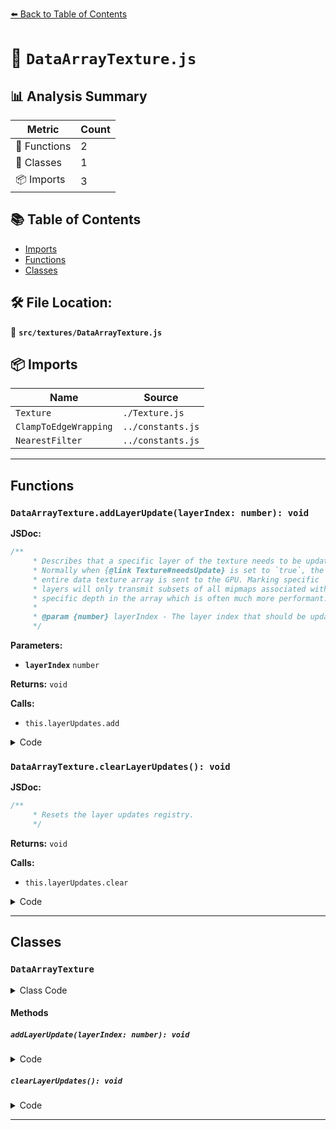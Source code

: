 [⬅️ Back to Table of Contents](../../index.md)

# 📄 `DataArrayTexture.js`

## 📊 Analysis Summary

| Metric | Count |
|--------|-------|
| 🔧 Functions | 2 |
| 🧱 Classes | 1 |
| 📦 Imports | 3 |

## 📚 Table of Contents

- [Imports](#imports)
- [Functions](#functions)
- [Classes](#classes)

## 🛠️ File Location:
📂 **`src/textures/DataArrayTexture.js`**

## 📦 Imports

| Name | Source |
|------|--------|
| `Texture` | `./Texture.js` |
| `ClampToEdgeWrapping` | `../constants.js` |
| `NearestFilter` | `../constants.js` |


---

## Functions

### `DataArrayTexture.addLayerUpdate(layerIndex: number): void`

**JSDoc:**
```typescript
/**
	 * Describes that a specific layer of the texture needs to be updated.
	 * Normally when {@link Texture#needsUpdate} is set to `true`, the
	 * entire data texture array is sent to the GPU. Marking specific
	 * layers will only transmit subsets of all mipmaps associated with a
	 * specific depth in the array which is often much more performant.
	 *
	 * @param {number} layerIndex - The layer index that should be updated.
	 */
```

**Parameters:**

- **`layerIndex`** `number`

**Returns:** `void`

**Calls:**

- `this.layerUpdates.add`

<details><summary>Code</summary>

```typescript
addLayerUpdate( layerIndex ) {

		this.layerUpdates.add( layerIndex );

	}
```
</details>

### `DataArrayTexture.clearLayerUpdates(): void`

**JSDoc:**
```typescript
/**
	 * Resets the layer updates registry.
	 */
```

**Returns:** `void`

**Calls:**

- `this.layerUpdates.clear`

<details><summary>Code</summary>

```typescript
clearLayerUpdates() {

		this.layerUpdates.clear();

	}
```
</details>


---

## Classes

### `DataArrayTexture`

<details><summary>Class Code</summary>

```ts
class DataArrayTexture extends Texture {

	/**
	 * Constructs a new data array texture.
	 *
	 * @param {?TypedArray} [data=null] - The buffer data.
	 * @param {number} [width=1] - The width of the texture.
	 * @param {number} [height=1] - The height of the texture.
	 * @param {number} [depth=1] - The depth of the texture.
	 */
	constructor( data = null, width = 1, height = 1, depth = 1 ) {

		super( null );

		/**
		 * This flag can be used for type testing.
		 *
		 * @type {boolean}
		 * @readonly
		 * @default true
		 */
		this.isDataArrayTexture = true;

		/**
		 * The image definition of a data texture.
		 *
		 * @type {{data:TypedArray,width:number,height:number,depth:number}}
		 */
		this.image = { data, width, height, depth };

		/**
		 * How the texture is sampled when a texel covers more than one pixel.
		 *
		 * Overwritten and set to `NearestFilter` by default.
		 *
		 * @type {(NearestFilter|NearestMipmapNearestFilter|NearestMipmapLinearFilter|LinearFilter|LinearMipmapNearestFilter|LinearMipmapLinearFilter)}
		 * @default NearestFilter
		 */
		this.magFilter = NearestFilter;

		/**
		 * How the texture is sampled when a texel covers less than one pixel.
		 *
		 * Overwritten and set to `NearestFilter` by default.
		 *
		 * @type {(NearestFilter|NearestMipmapNearestFilter|NearestMipmapLinearFilter|LinearFilter|LinearMipmapNearestFilter|LinearMipmapLinearFilter)}
		 * @default NearestFilter
		 */
		this.minFilter = NearestFilter;

		/**
		 * This defines how the texture is wrapped in the depth and corresponds to
		 * *W* in UVW mapping.
		 *
		 * @type {(RepeatWrapping|ClampToEdgeWrapping|MirroredRepeatWrapping)}
		 * @default ClampToEdgeWrapping
		 */
		this.wrapR = ClampToEdgeWrapping;

		/**
		 * Whether to generate mipmaps (if possible) for a texture.
		 *
		 * Overwritten and set to `false` by default.
		 *
		 * @type {boolean}
		 * @default false
		 */
		this.generateMipmaps = false;

		/**
		 * If set to `true`, the texture is flipped along the vertical axis when
		 * uploaded to the GPU.
		 *
		 * Overwritten and set to `false` by default.
		 *
		 * @type {boolean}
		 * @default false
		 */
		this.flipY = false;

		/**
		 * Specifies the alignment requirements for the start of each pixel row in memory.
		 *
		 * Overwritten and set to `1` by default.
		 *
		 * @type {boolean}
		 * @default 1
		 */
		this.unpackAlignment = 1;

		/**
		 * A set of all layers which need to be updated in the texture.
		 *
		 * @type {Set<number>}
		 */
		this.layerUpdates = new Set();

	}

	/**
	 * Describes that a specific layer of the texture needs to be updated.
	 * Normally when {@link Texture#needsUpdate} is set to `true`, the
	 * entire data texture array is sent to the GPU. Marking specific
	 * layers will only transmit subsets of all mipmaps associated with a
	 * specific depth in the array which is often much more performant.
	 *
	 * @param {number} layerIndex - The layer index that should be updated.
	 */
	addLayerUpdate( layerIndex ) {

		this.layerUpdates.add( layerIndex );

	}

	/**
	 * Resets the layer updates registry.
	 */
	clearLayerUpdates() {

		this.layerUpdates.clear();

	}

}
```
</details>

#### Methods

##### `addLayerUpdate(layerIndex: number): void`

<details><summary>Code</summary>

```ts
addLayerUpdate( layerIndex ) {

		this.layerUpdates.add( layerIndex );

	}
```
</details>

##### `clearLayerUpdates(): void`

<details><summary>Code</summary>

```ts
clearLayerUpdates() {

		this.layerUpdates.clear();

	}
```
</details>


---